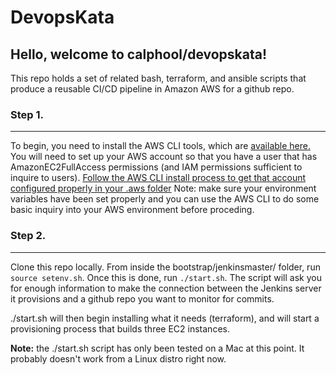 DevopsKata
==========


Hello, welcome to calphool/devopskata!
--------------------------------------

This repo holds a set of related bash, terraform, and ansible scripts that produce a reusable CI/CD pipeline in Amazon AWS for a github repo.


### Step 1.
---

To begin, you need to install the AWS CLI tools, which are [available here.](https://aws.amazon.com/cli/)
You will need to set up your AWS account so that you have a user that has AmazonEC2FullAccess permissions
(and IAM permissions sufficient to inquire to users).  [Follow the AWS CLI install process to get that 
account configured properly in your .aws folder](http://docs.aws.amazon.com/cli/latest/userguide/cli-chap-getting-set-up.html)
Note:  make sure your environment variables have been set properly and you can use the AWS CLI to do some
basic inquiry into your AWS environment before proceding.

### Step 2.
---
Clone this repo locally.  From inside the bootstrap/jenkinsmaster/ folder, run `source setenv.sh`.  Once this is done,
run `./start.sh`.  The script will ask you for enough information to make the connection between the Jenkins server 
it provisions and a github repo you want to monitor for commits.

./start.sh will then begin installing what it needs (terraform), and will start a provisioning process that 
builds three EC2 instances.


**Note:** the ./start.sh script has only been tested on a Mac at this point.  It probably doesn't work from a Linux distro right now.